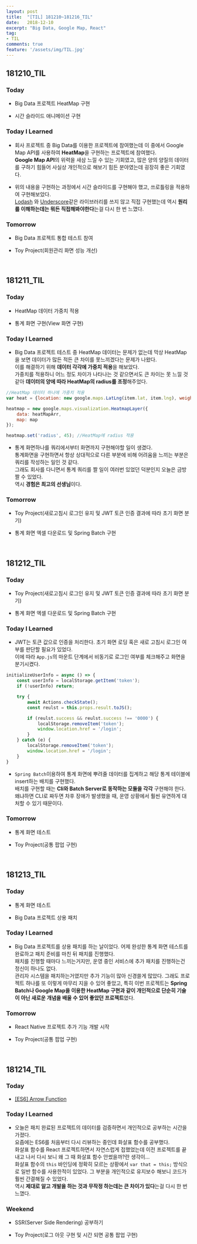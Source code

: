 ```yaml
---
layout: post
title:  "[TIL] 181210~181216_TIL"
date:   2018-12-10
excerpt: "Big Data, Google Map, React"
tag:
- TIL
comments: true
feature: '/assets/img/TIL.jpg'
---
```


## 181210_TIL

### Today 

- Big Data 프로젝트 HeatMap 구현

- 시간 슬라이드 애니메이션 구현

### Today I Learned

- 회사 프로젝트 중 Big Data를 이용한 프로젝트에 참여했는데 이 중에서 Google Map API를 사용하여 **HeatMap**을 구현하는 프로젝트에 참여했다.<br/> **Google Map API**의 위력을 새삼 느낄 수 있는 기회였고, 많은 양의 양질의 데이터를 구하기 힘들어 사실상 개인적으로 해보기 힘든 분야였는데 굉장히 좋은 기회였다. 

- 위의 내용을 구현하는 과정에서 시간 슬라이드를 구현해야 했고, 쓰로틀링을 적용하여 구현해보았다. <br/>[Lodash](https://lodash.com/) 와 [Underscore](https://underscorejs.org/)같은 라이브러리를 쓰지 않고 직접 구현했는데 역시 **원리를 이해하는데는 뭐든 직접해봐야한다**는걸 다시 한 번 느꼈다.

### Tomorrow

- Big Data 프로젝트 통합 테스트 참여

- Toy Project(회원관리 화면 성능 개선)

<br/>

## 181211_TIL

### Today 

- HeatMap 데이터 가중치 적용

- 통계 화면 구현(View 화면 구현)

### Today I Learned

- Big Data 프로젝트 테스트 중 HeatMap 데이터는 문제가 없는데 막상 HeatMap을 보면 데이터가 많든 적든 큰 차이를 못느끼겠다는 문제가 나왔다.<br/> 이를 해결하기 위해 **데이터 각각에 가중치 적용**을 해보았다.<br/> 가중치를 적용하니 어느 정도 차이가 나타나는 것 같으면서도 큰 차이는 못 느낄 것 같아 **데이터의 양에 따라 HeatMap의 radius를 조정**해주었다.

```js
//HeatMap 데이터 하나에 가중치 적용
var heat = {location: new google.maps.LatLng(item.lat, item.lng), weight: 10}

heatmap = new google.maps.visualization.HeatmapLayer({
    data: heatMapArr,
    map: map
});

heatmap.set('radius', 45); //HeatMap에 radius 적용
```

- 통계 화면하나를 쿼리에서부터 화면까지 구현해야할 일이 생겼다. <br/>통계화면을 구현하면서 항상 상대적으로 다른 부분에 비해 어려움을 느끼는 부분은 쿼리를 작성하는 일인 것 같다. <br/>그래도 회사를 다니면서 통계 쿼리를 짤 일이 여러번 있었던 덕분인지 오늘은 금방 짤 수 있었다. <br/>역시 **경험은 최고의 선생님**이다.

### Tomorrow

- Toy Project(새로고침시 로그인 유지 및 JWT 토큰 인증 결과에 따라 초기 화면 분기)

- 통계 화면 엑셀 다운로드 및 Spring Batch 구현

<br/>

## 181212_TIL

### Today 

- Toy Project(새로고침시 로그인 유지 및 JWT 토큰 인증 결과에 따라 초기 화면 분기)

- 통계 화면 엑셀 다운로드 및 Spring Batch 구현

### Today I Learned

- JWT는 토큰 값으로 인증을 처리한다. 초기 화면 로딩 혹은 새로 고침시 로그인 여부를 판단할 필요가 있었다. <br/>이에 따라 `App.js`의 마운트 단계에서 비동기로 로그인 여부를 체크해주고 화면을 분기시켰다.

```js
initializeUserInfo = async () => {
    const userInfo = localStorage.getItem('token');
    if (!userInfo) return;

    try {
        await Actions.checkState();
        const reulst = this.props.result.toJS();

        if (reulst.success && reulst.success !== '0000') {
            localStorage.removeItem('token');
            window.location.href = '/login';
        }
    } catch (e) {
        localStorage.removeItem('token');
        window.location.href = '/login';
    }
}
```

- `Spring Batch`이용하여 통계 화면에 뿌려줄 데이터를 집계하고 해당 통계 테이블에 insert하는 배치를 구현했다. <br/>배치를 구현할 때는 **Cli와 Batch Server로 동작하는 모듈을 각각** 구현해야 한다. <br>왜냐하면 CLI로 짜두면 차후 장애가 발생했을 때, 운영 상황에서 훨씬 유연하게 대처할 수 있기 때문이다.

### Tomorrow

- 통계 화면 테스트

- Toy Project(공통 팝업 구현)

<br/>

## 181213_TIL

### Today 

- 통계 화면 테스트

- Big Data 프로젝트 상용 패치

### Today I Learned

- Big Data 프로젝트를 상용 패치를 하는 날이었다. 어제 완성한 통계 화면 테스트를 완료하고 패치 준비를 마친 뒤 패치를 진행했다. <br/>
패치를 진행할 때마다 느끼는거지만, 운영 중인 서비스에 추가 패치를 진행하는건 정신이 하나도 없다.<br/>
관리자 시스템을 패치하는거였지만 추가 기능이 많아 신경쓸게 많았다. 그래도 프로젝트 하나를 또 이렇게 마무리 지을 수 있어 좋았고, 특히 이번 프로젝트는 **Spring Batch나 Google Map을 이용한 HeatMap 구현과 같이 개인적으로 단순히 기술이 아닌 새로운 개념을 배울 수 있어 좋았던 프로젝트**였다.

### Tomorrow

- React Native 프로젝트 추가 기능 개발 시작

- Toy Project(공통 팝업 구현)

<br/>

## 181214_TIL

### Today 

- [[ES6] Arrow Function](https://bkjang.github.io/arrow_function/)

### Today I Learned

- 오늘은 패치 완료된 프로젝트의 데이터를 검증하면서 개인적으로 공부하는 시간을 가졌다.<br/> 요즘에는 ES6를 처음부터 다시 리뷰하는 중인데 화살표 함수를 공부했다.<br/>화살표 함수를 React 프로젝트하면서 자연스럽게 접했었는데 이전 프로젝트를 끝내고 나서 다시 보니 왜 그 때 화살표 함수 안썼을까?란 생각이...<br/> 화살표 함수의 `this` 바인딩에 정확히 모르는 상황에서 `var that = this;` 방식으로 일반 함수를 사용한적이 있었다. 그 부분을 개인적으로 유지보수 해보니 코드가 훨씬 간결해질 수 있었다.<br/> 역시 **제대로 알고 개발을 하는 것과 무작정 하는데는 큰 차이가 있다**는걸 다시 한 번 느꼈다.

### Weekend

- SSR(Server Side Rendering) 공부하기

- Toy Project(로그 아웃 구현 및 시간 되면 공통 팝업 구현)

<br/>
